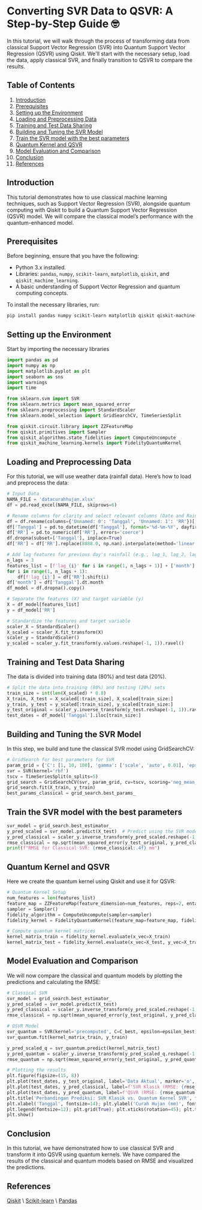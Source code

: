 # Converting SVR Data to QSVR: A Step-by-Step Guide 🤓

In this tutorial, we will walk through the process of transforming data from classical Support Vector Regression (SVR) into Quantum Support Vector Regression (QSVR) using Qiskit. We'll start with the necessary setup, load the data, apply classical SVR, and finally transition to QSVR to compare the results.

## Table of Contents
1. [Introduction](#introduction)
2. [Prerequisites](#prerequisites)
3. [Setting up the Environment](#setting-up-the-environment)
4. [Loading and Preprocessing Data](#loading-and-preprocessing-data)
5. [Training and Test Data Sharing](#training-and-test-data-sharing)
6. [Building and Tuning the SVR Model](#building-and-tuning-the-svr-model)
7. [Train the SVR model with the best parameters](#train-the-svr-model-with-the-best-parameters)
8. [Quantum Kernel and QSVR](#quantum-kernel-and-qsvr)
9. [Model Evaluation and Comparison](#model-evaluation-and-comparison)
10. [Conclusion](#conclusion)
11. [References](#references)

## Introduction
This tutorial demonstrates how to use classical machine learning techniques, such as Support Vector Regression (SVR), alongside quantum computing with Qiskit to build a Quantum Support Vector Regression (QSVR) model. We will compare the classical model’s performance with the quantum-enhanced model.

## Prerequisites
Before beginning, ensure that you have the following:
- Python 3.x installed.
- Libraries: `pandas`, `numpy`, `scikit-learn`, `matplotlib`, `qiskit`, and `qiskit_machine_learning`.
- A basic understanding of Support Vector Regression and quantum computing concepts.

To install the necessary libraries, run:

```bash
pip install pandas numpy scikit-learn matplotlib qiskit qiskit-machine-learning
```

## Setting up the Environment
Start by importing the necessary libraries
```python
import pandas as pd
import numpy as np
import matplotlib.pyplot as plt
import seaborn as sns
import warnings
import time

from sklearn.svm import SVR
from sklearn.metrics import mean_squared_error
from sklearn.preprocessing import StandardScaler
from sklearn.model_selection import GridSearchCV, TimeSeriesSplit

from qiskit.circuit.library import ZZFeatureMap
from qiskit.primitives import Sampler
from qiskit_algorithms.state_fidelities import ComputeUncompute
from qiskit_machine_learning.kernels import FidelityQuantumKernel
```
## Loading and Preprocessing Data
For this tutorial, we will use weather data (rainfall data). Here’s how to load and preprocess the data:
```python
# Input Data    
NAMA_FILE = 'datacurahhujan.xlsx'
df = pd.read_excel(NAMA_FILE, skiprows=6)

# Rename columns for clarity and select relevant columns (Date and Rainfall)
df = df.rename(columns={'Unnamed: 0': 'Tanggal', 'Unnamed: 1': 'RR'})[['Tanggal', 'RR']]
df['Tanggal'] = pd.to_datetime(df['Tanggal'], format='%d-%m-%Y', dayfirst=True, errors='coerce')
df['RR'] = pd.to_numeric(df['RR'], errors='coerce')
df.dropna(subset=['Tanggal'], inplace=True)
df['RR'] = df['RR'].replace(8888.0, np.nan).interpolate(method='linear').fillna(0) # Replace invalid values and interpolate missing data

# Add lag features for previous day's rainfall (e.g., lag_1, lag_2, lag_3) and month
n_lags = 3
features_list = [f'lag_{i}' for i in range(1, n_lags + 1)] + ['month']
for i in range(1, n_lags + 1):
    df[f'lag_{i}'] = df['RR'].shift(i)
df['month'] = df['Tanggal'].dt.month
df_model = df.dropna().copy()

# Separate the features (X) and target variable (y)
X = df_model[features_list]
y = df_model['RR']

# Standardize the features and target variable
scaler_X = StandardScaler()
X_scaled = scaler_X.fit_transform(X)
scaler_y = StandardScaler()
y_scaled = scaler_y.fit_transform(y.values.reshape(-1, 1)).ravel()
```

## Training and Test Data Sharing
The data is divided into training data (80%) and test data (20%).
```python
# Split the data into training (80%) and testing (20%) sets
train_size = int(len(X_scaled) * 0.8)
X_train, X_test = X_scaled[:train_size], X_scaled[train_size:]
y_train, y_test = y_scaled[:train_size], y_scaled[train_size:]
y_test_original = scaler_y.inverse_transform(y_test.reshape(-1, 1)).ravel()
test_dates = df_model['Tanggal'].iloc[train_size:]
```

## Building and Tuning the SVR Model
In this step, we build and tune the classical SVR model using GridSearchCV:
```python
# GridSearch for best parameters for SVR
param_grid = {'C': [1, 10, 100], 'gamma': ['scale', 'auto', 0.01], 'epsilon': [0.01, 0.1]}
svr = SVR(kernel='rbf')
tscv = TimeSeriesSplit(n_splits=5)
grid_search = GridSearchCV(svr, param_grid, cv=tscv, scoring='neg_mean_squared_error', n_jobs=-1, verbose=0)
grid_search.fit(X_train, y_train)
best_params_classical = grid_search.best_params_
```

## Train the SVR model with the best parameters
```python
svr_model = grid_search.best_estimator_
y_pred_scaled = svr_model.predict(X_test)  # Predict using the SVR model
y_pred_classical = scaler_y.inverse_transform(y_pred_scaled.reshape(-1, 1)).ravel() 
rmse_classical = np.sqrt(mean_squared_error(y_test_original, y_pred_classical)) 
print(f"RMSE for Classical SVR: {rmse_classical:.4f} mm")
```

## Quantum Kernel and QSVR
Here we create the quantum kernel using Qiskit and use it for QSVR:
```python
# Quantum Kernel Setup
num_features = len(features_list) 
feature_map = ZZFeatureMap(feature_dimension=num_features, reps=2, entanglement='linear')  # Create quantum feature map
sampler = Sampler()
fidelity_algorithm = ComputeUncompute(sampler=sampler)
fidelity_kernel = FidelityQuantumKernel(feature_map=feature_map, fidelity=fidelity_algorithm)

# Compute quantum kernel matrices
kernel_matrix_train = fidelity_kernel.evaluate(x_vec=X_train)
kernel_matrix_test = fidelity_kernel.evaluate(x_vec=X_test, y_vec=X_train)
```

## Model Evaluation and Comparison
We will now compare the classical and quantum models by plotting the predictions and calculating the RMSE:
```python
# Classical SVR
svr_model = grid_search.best_estimator_
y_pred_scaled = svr_model.predict(X_test)
y_pred_classical = scaler_y.inverse_transform(y_pred_scaled.reshape(-1, 1)).ravel()
rmse_classical = np.sqrt(mean_squared_error(y_test_original, y_pred_classical))

# QSVR Model
svr_quantum = SVR(kernel='precomputed', C=C_best, epsilon=epsilon_best)
svr_quantum.fit(kernel_matrix_train, y_train)

y_pred_scaled_q = svr_quantum.predict(kernel_matrix_test)
y_pred_quantum = scaler_y.inverse_transform(y_pred_scaled_q.reshape(-1, 1)).ravel()
rmse_quantum = np.sqrt(mean_squared_error(y_test_original, y_pred_quantum))

# Plotting the results
plt.figure(figsize=(15, 8))
plt.plot(test_dates, y_test_original, label='Data Aktual', marker='o', linestyle='-', color='black', linewidth=2)
plt.plot(test_dates, y_pred_classical, label=f'SVR Klasik (RMSE: {rmse_classical:.2f})', linestyle='--', color='red')
plt.plot(test_dates, y_pred_quantum, label=f'QSVR (RMSE: {rmse_quantum:.2f})', linestyle='-.', color='green', linewidth=2.5)
plt.title('Perbandingan Prediksi: SVR Klasik vs. Quantum Kernel SVR', fontsize=18)
plt.xlabel('Tanggal', fontsize=14); plt.ylabel('Curah Hujan (mm)', fontsize=14)
plt.legend(fontsize=12); plt.grid(True); plt.xticks(rotation=45); plt.tight_layout()
plt.show()
```

## Conclusion
In this tutorial, we have demonstrated how to use classical SVR and transform it into QSVR using quantum kernels. We have compared the results of the classical and quantum models based on RMSE and visualized the predictions.

## References
[Qiskit](https://quantum.cloud.ibm.com/docs/en) \\
[Scikit-learn](https://scikit-learn.org/stable/) \\
[Pandas](https://pandas.pydata.org/docs/user_guide/index.html)
